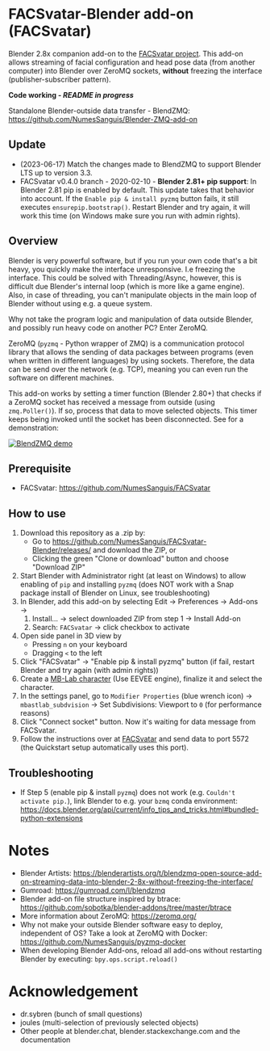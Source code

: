 # FACSvatar-Blender add-on (FACSvatar)
Blender 2.8x companion add-on to the [FACSvatar project](https://github.com/NumesSanguis/FACSvatar).
This add-on allows streaming of facial configuration and head pose data (from another computer) into Blender over ZeroMQ sockets,
**without** freezing the interface (publisher-subscriber pattern).

**Code working - *README in progress***

Standalone Blender-outside data transfer - BlendZMQ: https://github.com/NumesSanguis/Blender-ZMQ-add-on

## Update
- (2023-06-17) Match the changes made to BlendZMQ to support Blender LTS up to version 3.3.
- FACSvatar v0.4.0 branch - 2020-02-10 - **Blender 2.81+ pip support**: In Blender 2.81 pip is enabled by default.
This update takes that behavior into account. If the `Enable pip & install pyzmq` button fails, it still executes
`ensurepip.bootstrap()`. Restart Blender and try again, it will work this time
(on Windows make sure you run with admin rights).

## Overview
Blender is very powerful software, but if you run your own code that's a bit heavy, you quickly make the interface
unresponsive. I.e freezing the interface.
This could be solved with Threading/Async, however, this is difficult due Blender's internal loop (which is more like a game engine).
Also, in case of threading, you can't manipulate objects in the main loop of Blender without using e.g. a queue system.

Why not take the program logic and manipulation of data outside Blender, and possibly run heavy code on another PC?
Enter ZeroMQ.

ZeroMQ (`pyzmq` - Python wrapper of ZMQ) is a communication protocol library that allows the sending of data packages
between programs (even when written in different languages) by using sockets.
Therefore, the data can be send over the network (e.g. TCP), meaning you can even run the software on different machines.

This add-on works by setting a timer function (Blender 2.80+) that checks if a ZeroMQ socket has received
a message from outside (using `zmq.Poller()`). If so, process that data to move selected objects.
This timer keeps being invoked until the socket has been disconnected.
See for a demonstration:

[![BlendZMQ demo](https://img.youtube.com/vi/wGDdDCS3E1g/0.jpg)](https://youtu.be/wGDdDCS3E1g)


## Prerequisite
- FACSvatar: https://github.com/NumesSanguis/FACSvatar

## How to use
1. Download this repository as a .zip by:
   - Go to https://github.com/NumesSanguis/FACSvatar-Blender/releases/ and download the ZIP, or
   - Clicking the green "Clone or download" button and choose "Download ZIP"
1. Start Blender with Administrator right (at least on Windows) to allow enabling of `pip` and installing `pyzmq`
(does NOT work with a Snap package install of Blender on Linux, see troubleshooting)
1. In Blender, add this add-on by selecting Edit -> Preferences -> Add-ons ->
   1. Install... -> select downloaded ZIP from step 1 -> Install Add-on
   1. Search: `FACSvatar` -> click checkbox to activate
1. Open side panel in 3D view by
   - Pressing `n` on your keyboard
   - Dragging `<` to the left
1. Click "FACSvatar" -> "Enable pip & install pyzmq" button (if fail, restart Blender and try again (with admin rights))
1. Create a [MB-Lab character](https://mblab.dev/download/) (Use EEVEE engine), finalize it and select the character.
1. In the settings panel, go to `Modifier Properties` (blue wrench icon) -> `mbastlab_subdvision` ->
   Set Subdivisions: Viewport to `0` (for performance reasons) 
1. Click "Connect socket" button. Now it's waiting for data message from FACSvatar.
1. Follow the instructions over at [FACSvatar](https://github.com/NumesSanguis/FACSvatar) and send data to port 5572
   (the Quickstart setup automatically uses this port).
    
    
## Troubleshooting
- If Step 5 (enable pip & install `pyzmq`) does not work (e.g. `Couldn't activate pip.`),
link Blender to e.g. your `bzmq` conda environment:
https://docs.blender.org/api/current/info_tips_and_tricks.html#bundled-python-extensions


# Notes
- Blender Artists: https://blenderartists.org/t/blendzmq-open-source-add-on-streaming-data-into-blender-2-8x-without-freezing-the-interface/
- Gumroad: https://gumroad.com/l/blendzmq
- Blender add-on file structure inspired by btrace: https://github.com/sobotka/blender-addons/tree/master/btrace
- More information about ZeroMQ: https://zeromq.org/
- Why not make your outside Blender software easy to deploy, independent of OS?
Take a look at ZeroMQ with Docker: https://github.com/NumesSanguis/pyzmq-docker
- When developing Blender Add-ons, reload all add-ons without restarting Blender by executing: `bpy.ops.script.reload()`


# Acknowledgement
- dr.sybren (bunch of small questions)
- joules (multi-selection of previously selected objects)
- Other people at blender.chat, blender.stackexchange.com and the documentation
